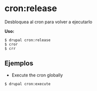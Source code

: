 # cron:release
Desbloquea al cron para volver a ejecutarlo

**Uso:**
```
$ drupal cron:release
$ cror  
$ crr  
```

## Ejemplos
* Execute the cron globally
```
$ drupal cron:execute

```
